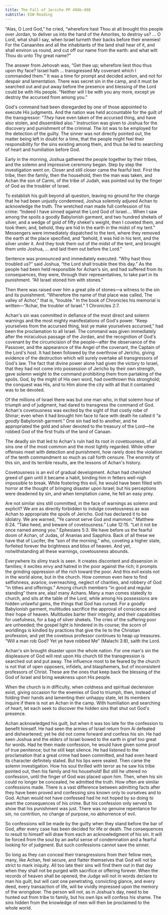```yaml
---
title: The Fall of Jericho PP 494b-498
subtitle: EGW Reading
---
```


“Alas, O Lord God,” he cried, “wherefore hast Thou at all brought this people over Jordan, to deliver us into the hand of the Amorites, to destroy us? ... O Lord, what shall I say, when Israel turneth their backs before their enemies! For the Canaanites and all the inhabitants of the land shall hear of it, and shall environ us round, and cut off our name from the earth: and what wilt Thou do unto Thy great name?”

The answer from Jehovah was, “Get thee up; wherefore liest thou thus upon thy face? Israel hath ... transgressed My covenant which I commanded them.” It was a time for prompt and decided action, and not for despair and lamentation. There was secret sin in the camp, and it must be searched out and put away before the presence and blessing of the Lord could be with His people. “Neither will I be with you any more, except ye destroy the accursed from among you.”

God's command had been disregarded by one of those appointed to execute His judgments. And the nation was held accountable for the guilt of the transgressor: “_They_ have even taken of the accursed thing, and have also stolen, and dissembled also.” Instruction was given to Joshua for the discovery and punishment of the criminal. The lot was to be employed for the detection of the guilty. The sinner was not directly pointed out, the matter being left in doubt for a time, that the people might feel their responsibility for the sins existing among them, and thus be led to searching of heart and humiliation before God.

Early in the morning, Joshua gathered the people together by their tribes, and the solemn and impressive ceremony began. Step by step the investigation went on. Closer and still closer came the fearful test. First the tribe, then the family, then the household, then the man was taken, and Achan the son of Carmi, of the tribe of Judah, was pointed out by the finger of God as the troubler of Israel.

To establish his guilt beyond all question, leaving no ground for the charge that he had been unjustly condemned, Joshua solemnly adjured Achan to acknowledge the truth. The wretched man made full confession of his crime: “Indeed I have sinned against the Lord God of Israel.... When I saw among the spoils a goodly Babylonish garment, and two hundred shekels of silver, and a wedge of gold of fifty shekel's weight, then I coveted them, and took them; and, behold, they are hid in the earth in the midst of my tent.” Messengers were immediately dispatched to the tent, where they removed the earth at the place specified, and “behold, it was hid in his tent, and the silver under it. And they took them out of the midst of the tent, and brought them unto Joshua, ... and laid them out before the Lord.”

Sentence was pronounced and immediately executed. “Why hast thou troubled us?” said Joshua, “the Lord shall trouble thee this day.” As the people had been held responsible for Achan's sin, and had suffered from its consequences, they were, through their representatives, to take part in its punishment. “All Israel stoned him with stones.”

Then there was raised over him a great pile of stones—a witness to the sin and its punishment. “Wherefore the name of that place was called, The valley of Achor,” that is, “trouble.” In the book of Chronicles his memorial is written—“Achar, the troubler of Israel.” 1 Chronicles 2:7.

Achan's sin was committed in defiance of the most direct and solemn warnings and the most mighty manifestations of God's power. “Keep yourselves from the accursed thing, lest ye make yourselves accursed,” had been the proclamation to all Israel. The command was given immediately after the miraculous passage of the Jordan, and the recognition of God's covenant by the circumcision of the people—after the observance of the Passover, and the appearance of the Angel of the covenant, the Captain of the Lord's host. It had been followed by the overthrow of Jericho, giving evidence of the destruction which will surely overtake all transgressors of God's law. The fact that divine power alone had given the victory to Israel, that they had not come into possession of Jericho by their own strength, gave solemn weight to the command prohibiting them from partaking of the spoils. God, by the might of His own word, had overthrown this stronghold; the conquest was His, and to Him alone the city with all that it contained was to be devoted.

Of the millions of Israel there was but one man who, in that solemn hour of triumph and of judgment, had dared to transgress the command of God. Achan's covetousness was excited by the sight of that costly robe of Shinar; even when it had brought him face to face with death he called it “a _goodly_ Babylonish garment.” One sin had led to another, and he appropriated the gold and silver devoted to the treasury of the Lord—he robbed God of the first fruits of the land of Canaan.

The deadly sin that led to Achan's ruin had its root in covetousness, of all sins one of the most common and the most lightly regarded. While other offenses meet with detection and punishment, how rarely does the violation of the tenth commandment so much as call forth censure. The enormity of this sin, and its terrible results, are the lessons of Achan's history.

Covetousness is an evil of gradual development. Achan had cherished greed of gain until it became a habit, binding him in fetters well-nigh impossible to break. While fostering this evil, he would have been filled with horror at the thought of bringing disaster upon Israel; but his perceptions were deadened by sin, and when temptation came, he fell an easy prey.

Are not similar sins still committed, in the face of warnings as solemn and explicit? We are as directly forbidden to indulge covetousness as was Achan to appropriate the spoils of Jericho. God has declared it to be idolatry. We are warned, “Ye cannot serve God and mammon.” Matthew 6:24. “Take heed, and beware of covetousness.” Luke 12:15. “Let it not be once named among you.” Ephesians 5:3. We have before us the fearful doom of Achan, of Judas, of Ananias and Sapphira. Back of all these we have that of Lucifer, the “son of the morning,” who, coveting a higher state, forfeited forever the brightness and bliss of heaven. And yet, notwithstanding all these warnings, covetousness abounds.

Everywhere its slimy track is seen. It creates discontent and dissension in families; it excites envy and hatred in the poor against the rich; it prompts the grinding oppression of the rich toward the poor. And this evil exists not in the world alone, but in the church. How common even here to find selfishness, avarice, overreaching, neglect of charities, and robbery of God “in tithes and offerings.” Among church members “in good and regular standing” there are, alas! many Achans. Many a man comes statedly to church, and sits at the table of the Lord, while among his possessions are hidden unlawful gains, the things that God has cursed. For a goodly Babylonish garment, multitudes sacrifice the approval of conscience and their hope of heaven. Multitudes barter their integrity, and their capabilities for usefulness, for a bag of silver shekels. The cries of the suffering poor are unheeded; the gospel light is hindered in its course; the scorn of worldlings is kindled by practices that give the lie to the Christian profession; and yet the covetous professor continues to heap up treasures. “Will a man rob God? Yet ye have robbed Me” (Malachi 3:8), saith the Lord.

Achan's sin brought disaster upon the whole nation. For one man's sin the displeasure of God will rest upon His church till the transgression is searched out and put away. The influence most to be feared by the church is not that of open opposers, infidels, and blasphemers, but of inconsistent professors of Christ. These are the ones that keep back the blessing of the God of Israel and bring weakness upon His people.

When the church is in difficulty, when coldness and spiritual declension exist, giving occasion for the enemies of God to triumph, then, instead of folding their hands and lamenting their unhappy state, let its members inquire if there is not an Achan in the camp. With humiliation and searching of heart, let each seek to discover the hidden sins that shut out God's presence.

Achan acknowledged his guilt, but when it was too late for the confession to benefit himself. He had seen the armies of Israel return from Ai defeated and disheartened; yet he did not come forward and confess his sin. He had seen Joshua and the elders of Israel bowed to the earth in grief too great for words. Had he then made confession, he would have given some proof of true penitence; but he still kept silence. He had listened to the proclamation that a great crime had been committed, and had even heard its character definitely stated. But his lips were sealed. Then came the solemn investigation. How his soul thrilled with terror as he saw his tribe pointed out, then his family and his household! But still he uttered no confession, until the finger of God was placed upon him. Then, when his sin could no longer be concealed, he admitted the truth. How often are similar confessions made. There is a vast difference between admitting facts after they have been proved and confessing sins known only to ourselves and to God. Achan would not have confessed had he not hoped by so doing to avert the consequences of his crime. But his confession only served to show that his punishment was just. There was no genuine repentance for sin, no contrition, no change of purpose, no abhorrence of evil.

So confessions will be made by the guilty when they stand before the bar of God, after every case has been decided for life or death. The consequences to result to himself will draw from each an acknowledgment of his sin. It will be forced from the soul by an awful sense of condemnation and a fearful looking for of judgment. But such confessions cannot save the sinner.

So long as they can conceal their transgressions from their fellow men, many, like Achan, feel secure, and flatter themselves that God will not be strict to mark iniquity. All too late their sins will find them out in that day when they shall not be purged with sacrifice or offering forever. When the records of heaven shall be opened, the Judge will not in words declare to man his guilt, but will cast one penetrating, convicting glance, and every deed, every transaction of life, will be vividly impressed upon the memory of the wrongdoer. The person will not, as in Joshua's day, need to be hunted out from tribe to family, but his own lips will confess his shame. The sins hidden from the knowledge of men will then be proclaimed to the whole world.